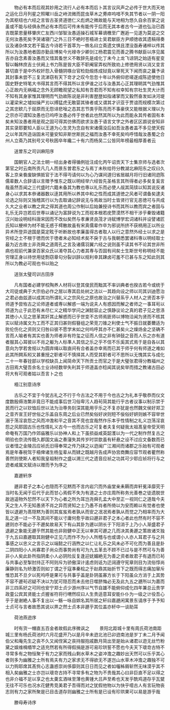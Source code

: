 <!-- { "loadSidebar": true } -->
　　物必有本而后观其妙用之流行人必有本而后卜其言议风声之必传于世大而天地之运化日月列星之照曜川岳之峙流微而昆虫草木之旉瘁呜喑不失其节者以一阴一阳为其枢纽也六经之言皆古圣贤道徳仁义彪炳之微故能与天地相为悠久自余百家之说虽或不能与经俱永然必有本而后可传未有能传于后而无其本者古今一道也弘治已酉吉既蒙恩量移肇庆亡友西川邹智汝愚适操石城军幕谪檄至广邂逅一见遂为莫逆之交无何汝愚死矣予哭诸寝门之外三日不絶时苍梧进士吴君献臣方尹顺徳收其遗稿得奏议及诸杂体文若干篇古今诗若干首萃为一帙名曰立斋遗文惧且湮没亟寿诸梓以传其所以为汝愚地者固亦勤且博矣今光禄寺少卿剑江杨君震见而善之腾书献臣以序见属吉亦自念素善汝愚而又惜其蚤世义不敢辞先是成化丁未今上龙飞谅阴之始适有星变智以翰林庶吉士伏阙上书力陈是皆大臣不职阉宦弄权所致劝上修徳用贤以消又变言甚切直于是中外权奸怨入骨髓阴嗾台官检劾煅炼成狱竟以窜死天下闻而哀之曩予读其封事未尝不三复流涕窃有天下竒才之叹今忽忽十年以外俯仰悲嗟遂成陈迹使他日国史野史特笔大书得其言而不得其所以言伊谁之过与汝愚其心正其理眀其气劲惟其心正故内无祸福之念外无顾瞻观望之私知有吾君而不知有权幸知有宗社生灵大计而不知有其身家惟其理明而气劲故陈说是非利害歴歴如指诸掌而又毅然奋发如决河堤以灌梁宋之墟如操严刃以搏猛虎无敢婴其锋者或又谓其才识亚于贾谊而规模次第过之其忠欵几于屈原而无怨诽悲唫之态其志节类乎陈亮而不事豪侠又能根据义理以为之宗亦可谓知汝愚也已呜呼汝愚必传于世者此也然其所以为此而能永其传者固有本矣未知汝愚者用是观之固可得其彷佛而欲求汝愚于语言文字之外者区区謭说安知非其实录耶要知人臣以王道为心生灵为念自有宋诸儒没后如吾汝愚者盖不多见使天假之以年其所造诣固未可量安知非斯世斯民之福而汝愚不幸死矣呜呼惜哉汝愚蜀之合州人立斋乃其别号又号秋囦卒年纔二十有六而杨吴二公皆同年榜最相厚善者云 

　　送曽东之司训麻阳序 

　　国朝官人之法士眀一经出身者得循例铨注成化丙午诏贡天下士集京师与选者次第官之时云南所贡凡几人而景东曽君东之与焉丁未秋给符分教湖北麻阳东之叹曰久客上京亲飬废缺惧抵官于法不得丏请何以为心乃谋间道归省居越月将行旧诸同逰陈儒辈数人合辞请以言赠予惟东之既以明经举六经皆先圣格言其所得者必多矣复奚言哉虽然吾闻之三代盛时六籍未备其为教也専以礼乐而必使人觇其简牍以知其说反诸身心以求其本叅诸器数以逹其用所以养其中和之性而成其道徳之风者可谓备矣逮夫论选之际则又独稽其行以为去取诵记辞说无与焉故当时士皆贤行官无恶徳可与共成久大之业者以教之宾之得其道也周公作制以后始兼授诗书而其所以教而宾之者固与礼乐无异岂若后世専以诵记为富辞说为工而视本根若疣赘漠然不相干涉乎秦毁诸籍汉兴始设明经科唐宋因而不改似矣然与孝亷贤良茂才诗赋博学宏词诸科并设譬诸匠氏知以梗梓为材不能无惑于樗散故虽有宋真儒辈作卒为邪说所挤不获柄用正以所业异术所登异途国是莫定眩于听断故也孝廉虽得古者取人以行之意然外经士以求之是穷经之士不根于徳而优于徳者未必知经术矣不戾于古与我朝悉罢诸科専以明经取士最为近古故士非尧舜之道周孔之言及诸儒羽翼六经之说则虽不读其书不论其世非所病也视前代兼录百家众氏以淆夺其心力者其専与否固有间矣士生斯世号称明经不能穷理正身以待世用徒剽窃章句分裂训辞以规利幸其踈卤可羞不已甚与东之知此则其所以为教必可观也书以贻之 

　　送张太璧司训古田序 

　　凡有国者必建学校陶养人材将以登其俊民而黜其不率训典者也揆古若今或统于大司徒或典于大宗伯必作之居以専其启处树之法以一其趋向设之师以司其训迪愿治之君必由兹道以成其功所谓礼义之宗风化之原也故治之兴替系乎人材人之贤否本乎师道予尝恠古之论师道者或専以解惑一端为说夫人有惑因而解之者师之一事耳茍以师道为止于此恐有未尽仁义之精华学问之渊懿容止之慎静议论之真的君子见之思涤其徳小人见之思革其奸其止解惑而已乎世变不古师焉匪师以博物洽闻为贤而不核其实以赋诗属文为工而不正其归甚则假簮组之荣竞刀锥之利使士气不振日就萎薾适为败伦伤化之资则又归咎曰彼不愿学末如之何呜呼其亦不仁甚矣火之燥炀金之坚确不言而人喻者有其实也善为师者非有符玺之征而人信之非有钟鼓之音而人乐之亦有道者服其心耳彼以不肖之躯为人标凖人其信之乐之乎不信不乐奚其式焉于是自各以其意向为学若舍规以为圆弃绳以取直间有合者盖亦幸焉而已其于师乎何有师道之难如此其所闗系矧又甚重授之职者可不慎择其人而受其职者可不思所以无愧其实与成化二十一年春铨部以学校缺员上闻简命天下所贡士而官之于是大璧张君得分教福州之古田焉大璧吾余名士业诗经数举失利其于师道盖亦稔闻其说矣举而措之教诸古田必将大有可观者姑以吾言卜之也 

　　梧江别意诗序 

　　古乐之不宜于今犹古礼之不行于今古法之不用于今也古之为礼本乎敬恭而仪文度数殷缛浩繁非竟日不能成事后世习俗卑污人趋茍简其能行乎古者议事以制示禁于民而行之以钦恤后世以法为治専务刻深其能用乎乐之不复亦犹是也然魏文侯好郑卫之音齐宣王好世俗之乐盖自东周之后业已然矣俗好谀则短不佞俗好妍则嫉不容举世溺于荡淫哀怨之风而冲澹和平之音其不竞也宜哉然作乐本乎性情制之礼义岂荡淫哀怨之风耶固古乐也性情礼义古今一也而古乐之可复者夫复何疑我太祖髙皇帝受天明命奄有万国乃作郊庙雅乐以协神人和上下虽损益咸英韶濩以为一代之制作然复古之明验也奈流传既久郡国文庙之奏寖失其传岁时崇歆虽有轩悬之设不过应文备数而已议者惜之金陵吕应祯氏旧得奉常之传乃挟之以逰闽广江湘间而诸郡之乐始有可观者焉是年春税驾于梧俾诸生杨玺辈从而肄之既越月告成声协宫商舞应容节观者瞿然称善然则使斯人者知我皇祖制作之盛以溯三代之遗音应祯之功其可少耶应祯将行与之逰者咸属文赋诗以赠而予为序之 

　　嘉遯轩序 

　　遯非君子之本心也隠而不见黙而不言内岩穴而外庙堂亲耒耨而弃轩冕泽靡究于当时名无闻于后代于此而甘心焉假不失为有道之士亦庄周所称务光善巻之徒遗脱世故逍遥物外恝然不以天下为心者之所为耳岂尧舜孔孟大中至正一视同仁之道哉今夫天之生人不无知愚贤不肖之异而贤知之士乃愚不肖者所倚以为安而赖以有觉者也使皆以退避为髙隠黙为善则其岌岌焉者孰从而安之冺冺焉者孰从而觉之乃相率而为大乱之道一过一不及其间不能以寸庸何愈乎故曰遯非君子之本心者此也然有时不容不遯则亦不能必于不遯矣故易天下有山其卦为遯以阴长于下阳消于上乃小人渐盛君子退避之象能无遯乎然其能也非刚健中正无以审其可遯之几而决其勇遯之策故诸爻独于九五曰嘉遯取其刚健中正见几而作不为小人所稽与也或谓小人亦人耳君子与之共事感之以忠义之言示之以端懿之行涵煦之以仁让礼乐之风未必不可化而为善且是卦二阴四阳小人尚寡君子尚众而事势尚有可为九五革去不顾不已过与是不然可与为善非小人矣此卦所指阴柔小人必阴险反复逢迎妩媚絶无为善之资者故君子有退而已茍与共事必至掣肘持正不阿则斥为骄傲深计逺虑则诋为迂阔遵守宪章则目为流俗惇尚廉静则名为矫激否则如丁谓之于寇凖秦桧之于赵鼎其始折节下之既而得志痛加窜斥惟恐其不旦夕以死呜呼是果可与共事乎盖是卦阴虽寡方长于下阳虽众方消于上其势不容不遯茍迟疑不决以为犹可隠忍而未去他日噬脐悔必无及此九五之遯所以为嘉而非三四系好之可同也安宁郑士贞少游州序以气节自雄不能俯仰成化四年兼总云贵学政童公宾其贤能士贞握省符将行喟然叹曰人生贵适意耳安能仆仆为一级之计役吾心乎于是谢絶人事不复出以一觞一咏自娯名其所居之轩曰嘉遯闲寓景东请序于予予知士贞可与言者故悉其说以畀之然士贞本非遯乎其位盖亦轩中一谈助耳 

　　荷池燕逰序 

　　时有货一帽直五百金者故假此序微讽之 
　　景阳北距城十里有周氏荷池南距城三里有杨氏荷池时六月花盛开乃以是月辛未逰北池已卯逰南池是岁丁未二月予闻伯父和庵先生之丧不久又闻侄寅之丧持服抱戚数月简出至是始从诸君以逰无丝竹粉黛之娱维楫缗竿之适充然若有所得假捐是游可易珍珙誓不愿也今夫天下瓌竒古特不寻常多有之物恒聚于有力之家而残山剩水草木之姿冲澹之趣妙出天然可以乐乎其心者则多为幽雅之士所有焉夫有力之家求无不得欲无不遂岂山水草木冲澹之趣独不可以力购耶席其髙赀心志蛊惑崇尚侈靡则其日日而见之者如囓柹屑斩然无味漠乎其不相入矣幽雅之士亦岂以瓌竒古持不寻常多有之物为不贵哉其心曰非巨直不足以得之也非介福不足以享之也太羮玄酒味至薄也黄锺大吕声至希也天发乎酰鸡道存乎瓦甓无往不可乐也况水花健秀竞美君子吾得而对之犹假他物以为快乎噫古人有言玩物丧志则有力之家所聚是已目击道存则幽雅之士所有是已设有珍珙果可以易是游乎哉 

　　滕母寿诗序 

